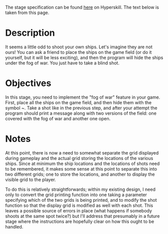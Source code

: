 The stage specification can be found [here](https://hyperskill.org/projects/125/stages/665/implement) on Hyperskill. The text below is taken from this page.

# Description

It seems a little odd to shoot your own ships. Let's imagine they are not ours! You can ask a friend to place the ships on the game field (or do it yourself, but it will be less exciting), and then the program will hide the ships under the fog of war. You just have to take a blind shot.

# Objectives

In this stage, you need to implement the "fog of war" feature in your game. First, place all the ships on the game field, and then hide them with the symbol ~. Take a shot like in the previous step, and after your attempt the program should print a message along with two versions of the field: one covered with the fog of war and another one open.

# Notes

At this point, there is now a need to somewhat separate the grid displayed during gameplay and the actual grid storing the locations of the various ships. Since at minimum the ship locations and the locations of shots need to be remembered, it makes some sense at this point to separate this into two different grids; one to store the locations, and another to display the visible grid to the player.

To do this is relatively straightforwards; within my existing design, I need only to convert the grid printing function into one taking a parameter specifying which of the two grids is being printed, and to modify the shot function so that the display grid is modified as well with each shot. This leaves a possible source of errors in place (what happens if somebody shoots at the same spot twice?) but I'll address that presumably in a future stage where the instructions are hopefully clear on how this ought to be handled.